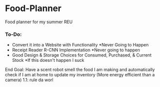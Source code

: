 # Food-Planner

Food planner for my summer REU

### To-Do:
* Convert it into a Website with Functionality *Never Going to Happen
* Receipt Reader R-CNN Implementation *Never going to happen
* Good Design & Storage Choices for Consumed, Purchased, & Current Stock  *If this doesn't happen I suck

End Goal:
Have a scent robot smell the food I am making and automatically check if I am at home to update my inventory (More energy efficient than a camera)
 1.1: rule da worl
